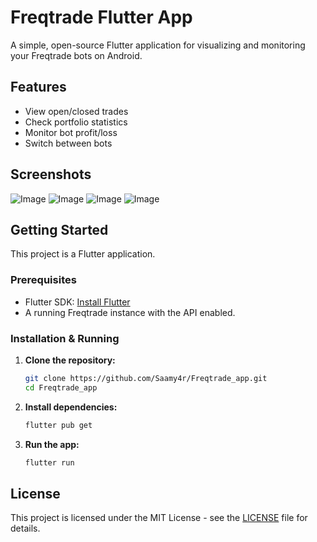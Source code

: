 # Freqtrade Flutter App

A simple, open-source Flutter application for visualizing and monitoring your Freqtrade bots on Android.

## Features

* View open/closed trades
* Check portfolio statistics
* Monitor bot profit/loss
* Switch between bots

## Screenshots
![Image](https://github.com/user-attachments/assets/2cd9e73d-1de6-4bcd-9cc7-fb624c0ee230)
![Image](https://github.com/user-attachments/assets/43af3cd2-7cbc-407b-a135-94acbea6fd24)
![Image](https://github.com/user-attachments/assets/4d84b3e8-356e-4476-9da3-e01d6f923f12)
![Image](https://github.com/user-attachments/assets/36584696-6d7b-47fd-83cb-cd2e74307a97)

## Getting Started

This project is a Flutter application.

### Prerequisites

* Flutter SDK: [Install Flutter](https://flutter.dev/docs/get-started/install)
* A running Freqtrade instance with the API enabled.

### Installation & Running

1.  **Clone the repository:**
    ```bash
    git clone https://github.com/Saamy4r/Freqtrade_app.git
    cd Freqtrade_app
    ```

2.  **Install dependencies:**
    ```bash
    flutter pub get
    ```

3.  **Run the app:**
    ```bash
    flutter run
    ```

## License

This project is licensed under the MIT License - see the [LICENSE](LICENSE) file for details.
